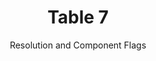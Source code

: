 ---
title: Table 7
subtitle: Resolution and Component Flags
layout: default
parent: Section 2
grand_parent: NCEP Office Note 388-Grib1 
nav_order: 2
---